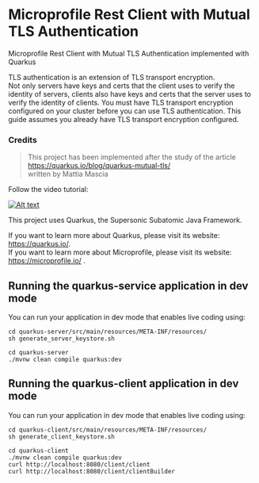 # Microprofile Rest Client with Mutual TLS Authentication
Microprofile Rest Client with Mutual TLS Authentication implemented with Quarkus

TLS authentication is an extension of TLS transport encryption. \
Not only servers have keys and certs that the client uses to verify the identity of servers, clients also have keys and certs that the server uses to verify the identity of clients. You must have TLS transport encryption configured on your cluster before you can use TLS authentication. This guide assumes you already have TLS transport encryption configured.

### Credits
> This project has been implemented after the study of the article \
> https://quarkus.io/blog/quarkus-mutual-tls/ \
> written by Mattia Mascia

Follow the video tutorial:

[![Alt text](https://user-images.githubusercontent.com/8536722/110162186-aa6eab00-7dee-11eb-8289-bd3cf6c13a11.png)]( https://youtu.be/SaB1sESf1y8 "Click to play on Youtube.com")


This project uses Quarkus, the Supersonic Subatomic Java Framework.

If you want to learn more about Quarkus, please visit its website: https://quarkus.io/. \
If you want to learn more about Microprofile, please visit its website: https://microprofile.io/ .

## Running the quarkus-service application in dev mode

You can run your application in dev mode that enables live coding using:
```shell script
cd quarkus-server/src/main/resources/META-INF/resources/
sh generate_server_keystore.sh
```
```shell script
cd quarkus-server
./mvnw clean compile quarkus:dev
```

## Running the quarkus-client application in dev mode

You can run your application in dev mode that enables live coding using:
```shell script
cd quarkus-client/src/main/resources/META-INF/resources/
sh generate_client_keystore.sh
```
```shell script
cd quarkus-client
./mvnw clean compile quarkus:dev
curl http://localhost:8080/client/client
curl http://localhost:8080/client/clientBuilder
```

